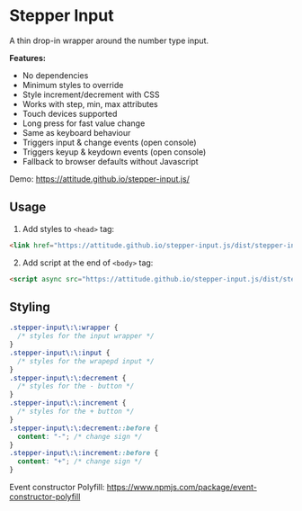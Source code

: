 Stepper Input
=============

A thin drop-in wrapper around the number type input.

**Features:**

- No dependencies
- Minimum styles to override
- Style increment/decrement with CSS
- Works with step, min, max attributes
- Touch devices supported
- Long press for fast value change
- Same as keyboard behaviour
- Triggers input & change events (open console)
- Triggers keyup & keydown events (open console)
- Fallback to browser defaults without Javascript

Demo: https://attitude.github.io/stepper-input.js/

Usage
-----

1. Add styles to `<head>` tag:

```html
<link href="https://attitude.github.io/stepper-input.js/dist/stepper-input.css" rel="stylesheet">
```

2. Add script at the end of `<body>` tag:

```html
<script async src="https://attitude.github.io/stepper-input.js/dist/stepper-input.min.js"></script>
```

Styling
-------

```css
.stepper-input\:\:wrapper {
  /* styles for the input wrapper */
}
.stepper-input\:\:input {
  /* styles for the wrapepd input */
}
.stepper-input\:\:decrement {
  /* styles for the - button */
}
.stepper-input\:\:increment {
  /* styles for the + button */
}
.stepper-input\:\:decrement::before {
  content: "-"; /* change sign */
}
.stepper-input\:\:increment::before {
  content: "+"; /* change sign */
}

```


Event constructor Polyfill: https://www.npmjs.com/package/event-constructor-polyfill
